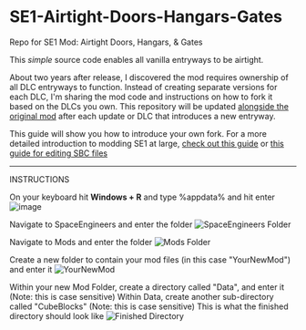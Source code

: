 # SE1-Airtight-Doors-Hangars-Gates
Repo for SE1 Mod: Airtight Doors, Hangars, &amp; Gates

This *simple* source code enables all vanilla entryways to be airtight.

About two years after release, I discovered the mod requires ownership of all DLC entryways to function. Instead of creating separate versions for each DLC, I'm sharing the mod code and instructions on how to fork it based on the DLCs you own. This repository will be updated [alongside the original mod](https://steamcommunity.com/sharedfiles/filedetails/?id=2970981537) after each update or DLC that introduces a new entryway. 

This guide will show you how to introduce your own fork. For a more detailed introduction to modding SE1 at large, [check out this guide](https://github.com/cdrch/space-engineers-fan-docs/blob/master/modding-introduction/main.md#folder-structure) or [this guide for editing SBC files](https://steamcommunity.com/sharedfiles/filedetails/?id=2292841964)

________
INSTRUCTIONS

On your keyboard hit **Windows + R** and type %appdata% and hit enter
![image](https://github.com/user-attachments/assets/d9ea3300-74f5-44c9-bf07-2e002e195906)

Navigate to SpaceEngineers and enter the folder
![SpaceEngineers Folder](https://github.com/user-attachments/assets/62248aee-8c53-4f30-be62-9896689cd47f)

Navigate to Mods and enter the folder
![Mods Folder](https://github.com/user-attachments/assets/b5ae60c3-9b57-42a9-8731-cc016bca40f1)

Create a new folder to contain your mod files (in this case "YourNewMod") and enter it
![YourNewMod](https://github.com/user-attachments/assets/99861c6b-985a-4b81-8cca-911b395fd16f)

Within your new Mod Folder, create a directory called "Data", and enter it (Note: this is case sensitive)
Within Data, create another sub-directory called "CubeBlocks" (Note: this is case sensitive)
This is what the finished directory should look like
![Finished Directory](https://github.com/user-attachments/assets/cae67276-a011-4319-80bb-b4bc84c6302e)

